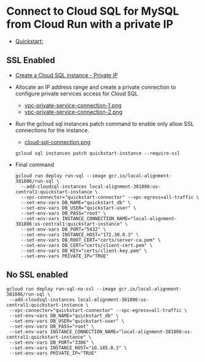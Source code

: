 # Connect to Cloud SQL for MySQL from Cloud Run with a private IP

- [Quickstart:](https://cloud.google.com/sql/docs/mysql/connect-instance-cloud-run)

## SSL Enabled

- [Create a Cloud SQL instance - Private IP](https://cloud.google.com/sql/docs/mysql/connect-instance-cloud-run#expandable-2)
- Allocate an IP address range and create a private connection to configure private services access for Cloud SQL

  - [vpc-private-service-connection-1.png](https://drive.google.com/file/d/10cS6WRpSDFt1FvOSh0YDdxyGD17EEZW7/view?usp=share_link)
  - [vpc-private-service-connection-2.png](https://drive.google.com/file/d/10daY-ir2Q9BtbgIQQogj1lren_BvF_AX/view?usp=share_link)

- Run the gcloud sql instances patch command to enable only allow SSL connections for the instance.

  - [cloud-sql-connection.png](https://drive.google.com/file/d/10fur_Z4IKurCHN5qv-DmbAR2HCQctGvE/view?usp=share_link)

  ```
  gcloud sql instances patch quickstart-instance --require-ssl
  ```

- Final command

  ```
  gcloud run deploy run-sql --image gcr.io/local-alignment-381806/run-sql \
    --add-cloudsql-instances local-alignment-381806:us-central1:quickstart-instance \
    --vpc-connector="quickstart-connector" --vpc-egress=all-traffic \
    --set-env-vars DB_NAME="quickstart_db" \
    --set-env-vars DB_USER="quickstart-user" \
    --set-env-vars DB_PASS="root" \
    --set-env-vars INSTANCE_CONNECTION_NAME="local-alignment-381806:us-central1:quickstart-instance" \
    --set-env-vars DB_PORT="5432" \
    --set-env-vars INSTANCE_HOST="172.30.0.3" \
    --set-env-vars DB_ROOT_CERT="certs/server-ca.pem" \
    --set-env-vars DB_CERT="certs/client-cert.pem" \
    --set-env-vars DB_KEY="certs/client-key.pem" \
    --set-env-vars PRIVATE_IP="TRUE"
  ```

## No SSL enabled

```
gcloud run deploy run-sql-no-ssl --image gcr.io/local-alignment-381806/run-sql \
 --add-cloudsql-instances local-alignment-381806:us-central1:quickstart-instance \
 --vpc-connector="quickstart-connector" --vpc-egress=all-traffic \
 --set-env-vars DB_NAME="quickstart_db" \
 --set-env-vars DB_USER="quickstart-user" \
 --set-env-vars DB_PASS="root" \
 --set-env-vars INSTANCE_CONNECTION_NAME="local-alignment-381806:us-central1:quickstart-instance" \
 --set-env-vars DB_PORT="3306" \
 --set-env-vars INSTANCE_HOST="10.145.0.3" \
 --set-env-vars PRIVATE_IP="TRUE"
```
